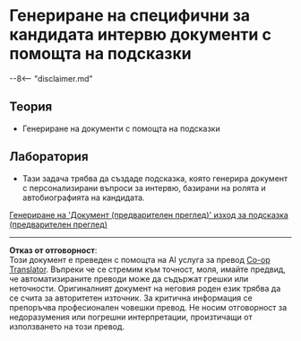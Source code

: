 <!--
CO_OP_TRANSLATOR_METADATA:
{
  "original_hash": "baabc695cc38bcfe66668df8efe2b8c2",
  "translation_date": "2025-10-20T22:43:02+00:00",
  "source_file": "docs/operative-preview/10-generate-documents/README.md",
  "language_code": "bg"
}
-->
# Генериране на специфични за кандидата интервю документи с помощта на подсказки

--8<-- "disclaimer.md"

## Теория

- Генериране на документи с помощта на подсказки

## Лаборатория

- Тази задача трябва да създаде подсказка, която генерира документ с персонализирани въпроси за интервю, базирани на ролята и автобиографията на кандидата.

[Генериране на 'Документ (предварителен преглед)' изход за подсказка (предварителен преглед)](https://learn.microsoft.com/ai-builder/generate-document-output-prompt)

---

**Отказ от отговорност**:  
Този документ е преведен с помощта на AI услуга за превод [Co-op Translator](https://github.com/Azure/co-op-translator). Въпреки че се стремим към точност, моля, имайте предвид, че автоматизираните преводи може да съдържат грешки или неточности. Оригиналният документ на неговия роден език трябва да се счита за авторитетен източник. За критична информация се препоръчва професионален човешки превод. Не носим отговорност за недоразумения или погрешни интерпретации, произтичащи от използването на този превод.